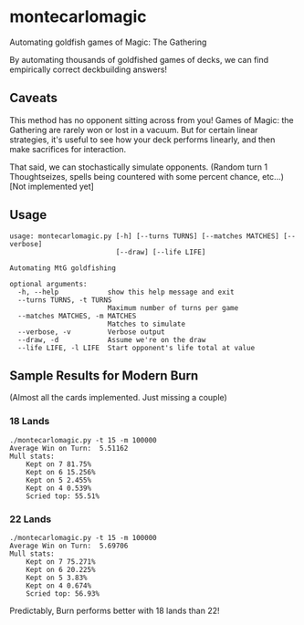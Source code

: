 # montecarlomagic
Automating goldfish games of Magic: The Gathering

By automating thousands of goldfished games of decks, we can find empirically correct deckbuilding answers!

## Caveats
This method has no opponent sitting across from you! Games of Magic: the Gathering are rarely won or lost in a vacuum. But for certain linear strategies, it's useful to see how your deck performs linearly, and then make sacrifices for interaction.

That said, we can stochastically simulate opponents. (Random turn 1 Thoughtseizes, spells being countered with some percent chance, etc...) [Not implemented yet]

## Usage

```
usage: montecarlomagic.py [-h] [--turns TURNS] [--matches MATCHES] [--verbose]
                          [--draw] [--life LIFE]

Automating MtG goldfishing

optional arguments:
  -h, --help            show this help message and exit
  --turns TURNS, -t TURNS
                        Maximum number of turns per game
  --matches MATCHES, -m MATCHES
                        Matches to simulate
  --verbose, -v         Verbose output
  --draw, -d            Assume we're on the draw
  --life LIFE, -l LIFE  Start opponent's life total at value
```

## Sample Results for Modern Burn
(Almost all the cards implemented. Just missing a couple)

### 18 Lands
```
./montecarlomagic.py -t 15 -m 100000
Average Win on Turn:  5.51162
Mull stats:
	Kept on 7 81.75%
	Kept on 6 15.256%
	Kept on 5 2.455%
	Kept on 4 0.539%
	Scried top: 55.51%
```

### 22 Lands
```
./montecarlomagic.py -t 15 -m 100000
Average Win on Turn:  5.69706
Mull stats:
	Kept on 7 75.271%
	Kept on 6 20.225%
	Kept on 5 3.83%
	Kept on 4 0.674%
	Scried top: 56.93%
```

Predictably, Burn performs better with 18 lands than 22!
